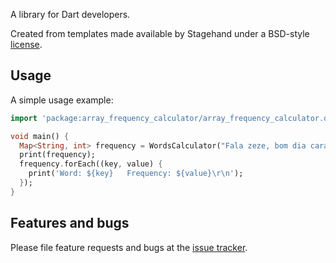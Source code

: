 A library for Dart developers.

Created from templates made available by Stagehand under a BSD-style
[license](https://github.com/dart-lang/stagehand/blob/master/LICENSE).

## Usage

A simple usage example:

```dart
import 'package:array_frequency_calculator/array_frequency_calculator.dart';

void main() {
  Map<String, int> frequency = WordsCalculator("Fala zeze, bom dia cara, zeze bom dia zeze!");
  print(frequency);
  frequency.forEach((key, value) {
    print('Word: ${key}   Frequency: ${value}\r\n');
  });
}

```

## Features and bugs

Please file feature requests and bugs at the [issue tracker][tracker].

[tracker]: http://example.com/issues/replaceme
